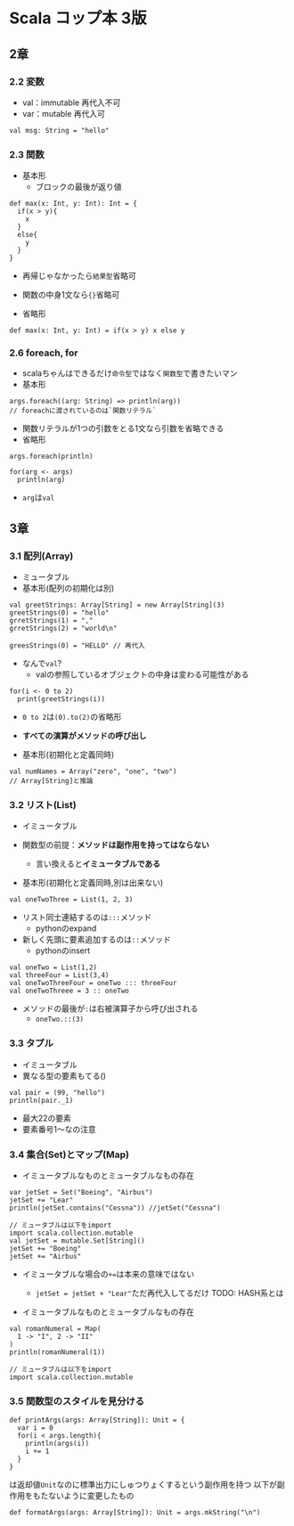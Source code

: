 # Scala コップ本 3版
## 2章
### 2.2 変数
- val：immutable 再代入不可
- var：mutable 再代入可
```aidl
val msg: String = "hello"
```

### 2.3 関数
- 基本形
  - ブロックの最後が返り値
```aidl
def max(x: Int, y: Int): Int = {
  if(x > y){
    x 
  }  
  else{
    y
  }  
}
```

- 再帰じゃなかったら`結果型`省略可
- 関数の中身1文なら`{}`省略可

- 省略形
```aidl
def max(x: Int, y: Int) = if(x > y) x else y
```

### 2.6 foreach, for
- scalaちゃんはできるだけ`命令型`ではなく`関数型`で書きたいマン
- 基本形
```aidl
args.foreach((arg: String) => println(arg))
// foreachに渡されているのは`関数リテラル`
```

- 関数リテラルが1つの引数をとる1文なら引数を省略できる
- 省略形
```aidl
args.foreach(println)
```

```aidl
for(arg <- args)
  println(arg)
```

- `arg`は`val`

## 3章
### 3.1 配列(Array)
- ミュータブル
- 基本形(配列の初期化は別)
```aidl
val greetStrings: Array[String] = new Array[String](3)
greetStrings(0) = "hello"
grretStrings(1) = ","
grretStrings(2) = "world\n"

greesStrings(0) = "HELLO" // 再代入
```
- なんで`val`?
  - valの参照しているオブジェクトの中身は変わる可能性がある
```aidl
for(i <- 0 to 2)
  print(greetStrings(i))
``` 
- `0 to 2`は`(0).to(2)`の省略形 
- **すべての演算がメソッドの呼び出し**  


- 基本形(初期化と定義同時)
```aidl
val numNames = Array("zero", "one", "two")
// Array[String]と推論
```

### 3.2 リスト(List)
- イミュータブル
- 関数型の前提：**メソッドは副作用を持ってはならない**
  - 言い換えると**イミュータブルである**
  
- 基本形(初期化と定義同時,別は出来ない)
```aidl
val oneTwoThree = List(1, 2, 3)
```

- リスト同士連結するのは`:::`メソッド
  - pythonのexpand
- 新しく先頭に要素追加するのは`::`メソッド
  - pythonのinsert
```aidl
val oneTwo = List(1,2)
val threeFour = List(3,4)
val oneTwoThreeFour = oneTwo ::: threeFour
val oneTwoThreee = 3 :: oneTwo
```
- メソッドの最後が`:`は右被演算子から呼び出される
  - `oneTwo.::(3)`

### 3.3 タプル
- イミュータブル 
- 異なる型の要素もてる()
```aidl
val pair = (99, "hello")
println(pair._1)
```
- 最大22の要素
- 要素番号1〜なの注意

### 3.4 集合(Set)とマップ(Map)
- イミュータブルなものとミュータブルなもの存在
```aidl
var jetSet = Set("Boeing", "Airbus")
jetSet += "Lear"
println(jetSet.contains("Cessna")) //jetSet("Cessna")

```

```aidl
// ミュータブルは以下をimport
import scala.collection.mutable
val jetSet = mutable.Set[String]()
jetSet += "Boeing"
jetSet += "Airbus"
```
- イミュータブルな場合の`+=`は本来の意味ではない
  - `jetSet = jetSet + "Lear"`ただ再代入してるだけ
TODO: HASH系とは  

- イミュータブルなものとミュータブルなもの存在
```aidl
val romanNumeral = Map(
  1 -> "I", 2 -> "II"
)
println(romanNumeral(1))

// ミュータブルは以下をimport
import scala.collection.mutable
```

### 3.5 関数型のスタイルを見分ける 
```aidl
def printArgs(args: Array[String]): Unit = {
  var i = 0
  for(i < args.length){
    println(args(i))
    i += 1
  }
}
```
は返却値`Unit`なのに標準出力にしゅつりょくするという副作用を持つ
以下が副作用をもたないように変更したもの
```aidl
def formatArgs(args: Array[String]): Unit = args.mkString("\n")
```
